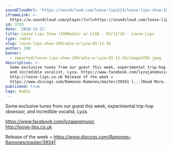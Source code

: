 ```yaml
---
soundCloudUrl: 'https://soundcloud.com/loose-lips123/loose-lips-show-199radio-w-lyza-031218'
iframeLink: >-
  https://w.soundcloud.com/player/?url=https://soundcloud.com/loose-lips123/loose-lips-show-199radio-w-lyza-031218&color=00aabb&auto_play=false&hide_related=false&show_comments=true&show_user=true&show_reposts=false
id: 3793
date: '2018-12-21'
title: Loose Lips Show (199Radio) w/ LYZA - 03/12/18 - Loose Lips
type: radio
slug: loose-lips-show-199radio-w-lyza-03-12-18
author: 100
banner:
  - imported/loose-lips-show-199radio-w-lyza-03-12-18/image3793.jpeg
description: >-
  Some exclusive tunes from our guest this week, experimental trip-hop obsessor,
  and incredible vocalist, Lyza. https://www.facebook.com/lyzajanemusic
  http://loose-lips.co.uk Release of the week =
  https://www.discogs.com/Ramones-Ramones/master/39341 [...]Read More...
published: true
tags: Radio
---
```

Some exclusive tunes from our guest this week, experimental trip-hop obsessor, and incredible vocalist, Lyza.

https://www.facebook.com/lyzajanemusic  
http://loose-lips.co.uk

Release of the week = https://www.discogs.com/Ramones-Ramones/master/39341